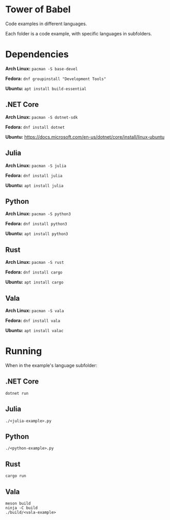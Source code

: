 # Tower of Babel

Code examples in different languages.

Each folder is a code example, with specific languages in subfolders.

# Dependencies

**Arch Linux:** `pacman -S base-devel`

**Fedora:** `dnf groupinstall "Development Tools"`

**Ubuntu:** `apt install build-essential`

## .NET Core

**Arch Linux:** `pacman -S dotnet-sdk`

**Fedora:** `dnf install dotnet`

**Ubuntu:** https://docs.microsoft.com/en-us/dotnet/core/install/linux-ubuntu

## Julia

**Arch Linux:** `pacman -S julia`

**Fedora:** `dnf install julia`

**Ubuntu:** `apt install julia`

## Python

**Arch Linux:** `pacman -S python3`

**Fedora:** `dnf install python3`

**Ubuntu:** `apt install python3`

## Rust

**Arch Linux:** `pacman -S rust`

**Fedora:** `dnf install cargo`

**Ubuntu:** `apt install cargo`

## Vala

**Arch Linux:** `pacman -S vala`

**Fedora:** `dnf install vala`

**Ubuntu:** `apt install valac`

# Running

When in the example's language subfolder:

## .NET Core

`dotnet run`

## Julia

`./<julia-example>.py`

## Python

`./<python-example>.py`

## Rust

`cargo run`

## Vala

```
meson build
ninja -C build
./build/<vala-example>
```